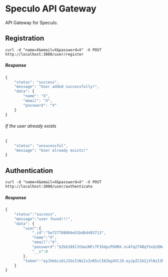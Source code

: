 # Speculo API Gateway

API Gateway for Speculo.

## Registration

```curl -d "name=X&email=X&password=X" -X POST http://localhost:3000/user/register```

##### Response 

```javascript
{
    "status": "success",
    "message": "User added successfully!",
    "data": {
        "name": "X",
        "email": "X",
        "password": "X"
    }
}
```

###### If the user already exists

```javascript
{
    "status": "unsucessful",
    "message": "User already exists!"
}
```

## Authentication

```curl -d "name=X&email=X&password=X" -X POST http://localhost:3000/user/authenticate```

##### Response

```javascript
{
    "status":"success",
    "message":"user found!!!",
    "data": {
        "user":{
            "_id":"5e727788084e51bd64493713",
            "name":"X",
            "email":"X",
            "password":"$2b$10$l3tbwiNFc7F35dpzP69RX.ncA7q2T4BqfVxQzQNcDc9T/CHa6KOzm",
            "__v":0
        },
        "token":"eyJhbGciOiJIUzI1NiIsInR5cCI6IkpXVCJ9.eyJpZCI6IjVlNzI3Nzg4MDg0ZTUxYmQ2NDQ5MzcxMyIsImlhdCI6MTU4NDU2MDA1MCwiZXhwIjoxNTg0NTYzNjUwfQ.3gIK6BUi1fllcOFX29tRPRoH9HNaQpMxNNMISeggeTI"
    }
}
```
